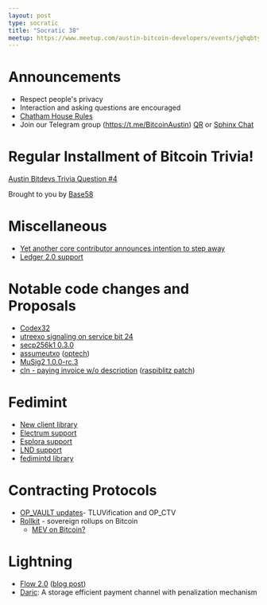 ```yaml
---
layout: post
type: socratic
title: "Socratic 38"
meetup: https://www.meetup.com/austin-bitcoin-developers/events/jqhqbtyfcfbvb/
---
```


# Announcements

- Respect people's privacy
- Interaction and asking questions are encouraged
- [Chatham House Rules](https://www.chathamhouse.org/about-us/chatham-house-rule)
- Join our Telegram group (https://t.me/BitcoinAustin) [QR](../assets/imgs/telegram-group.svg) or [Sphinx Chat](https://tribes.sphinx.chat/t/austintexasbitcoiners)

# Regular Installment of Bitcoin Trivia!
[Austin Bitdevs Trivia Question #4](https://twitter.com/base58btc/status/1636145790769848321?s=20)

Brought to you by [Base58](https://www.base58.info/)

# Miscellaneous
- [Yet another core contributor announces intention to step away](https://bitcoinmagazine.com/technical/bitcoin-core-maintainer-marco-falke-to-step-down)
- [Ledger 2.0 support](https://unchained.com/blog/multisig-security-ledger/)


# Notable code changes and Proposals
- [Codex32](https://lists.linuxfoundation.org/pipermail/bitcoin-dev/2023-February/021469.html)
- [utreexo signaling on service bit 24](https://lists.linuxfoundation.org/pipermail/bitcoin-dev/2023-March/021515.html)
- [secp256k1 0.3.0](https://github.com/bitcoin-core/secp256k1/blob/master/CHANGELOG.md#030---2023-03-08)
- [assumeutxo](https://github.com/bitcoin/bitcoin/pull/25740) ([optech](https://bitcoinops.org/en/newsletters/2023/03/15/))
- [MuSig2 1.0.0-rc.3](https://twitter.com/blksresearch/status/1631020006883377154?s=20)
- [cln - paying invoice w/o description](https://github.com/ElementsProject/lightning/pull/6092) ([raspiblitz patch](https://github.com/rootzoll/raspiblitz/issues/3706))

# Fedimint
- [New client library](https://github.com/fedimint/fedimint/pull/1621)
- [Electrum support](https://github.com/fedimint/fedimint/pull/1363)
- [Esplora support](https://github.com/fedimint/fedimint/pull/1735)
- [LND support](https://github.com/fedimint/fedimint/pull/1907)
- [fedimintd library](https://github.com/fedimint/fedimint/pull/1735)

# Contracting Protocols
- [OP_VAULT updates](https://lists.linuxfoundation.org/pipermail/bitcoin-dev/2023-March/021526.html)- TLUVification and OP_CTV
- [Rollkit](https://twitter.com/RollkitDev/status/1632438374513676288?s=20) - sovereign rollups on Bitcoin
  - [MEV on Bitcoin?](https://twitter.com/TheBlueMatt/status/1633599362269057024)



# Lightning
- [Flow 2.0](https://twitter.com/gkrizek/status/1628440689456615424) ([blog post](https://voltage.cloud/blog/voltage-announcements/introducing-flow-v2/))
- [Daric](https://eprint.iacr.org/2022/1295.pdf): A storage efficient payment channel with penalization mechanism
